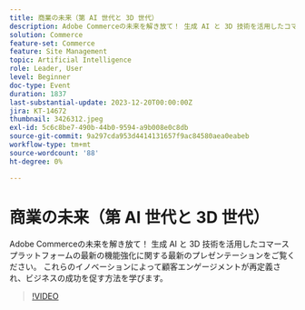 ```yaml
---
title: 商業の未来（第 AI 世代と 3D 世代）
description: Adobe Commerceの未来を解き放て！ 生成 AI と 3D 技術を活用したコマースプラットフォームの最新の機能強化に関する最新のプレゼンテーションをご覧ください。 これらのイノベーションによって顧客エンゲージメントが再定義され、ビジネスの成功を促す方法を学びます。
solution: Commerce
feature-set: Commerce
feature: Site Management
topic: Artificial Intelligence
role: Leader, User
level: Beginner
doc-type: Event
duration: 1837
last-substantial-update: 2023-12-20T00:00:00Z
jira: KT-14672
thumbnail: 3426312.jpeg
exl-id: 5c6c8be7-490b-44b0-9594-a9b008e0c8db
source-git-commit: 9a297cda953d4414131657f9ac84580aea0eabeb
workflow-type: tm+mt
source-wordcount: '88'
ht-degree: 0%

---
```


# 商業の未来（第 AI 世代と 3D 世代）

Adobe Commerceの未来を解き放て！ 生成 AI と 3D 技術を活用したコマースプラットフォームの最新の機能強化に関する最新のプレゼンテーションをご覧ください。 これらのイノベーションによって顧客エンゲージメントが再定義され、ビジネスの成功を促す方法を学びます。

>[!VIDEO](https://video.tv.adobe.com/v/3426312/?learn=on)
